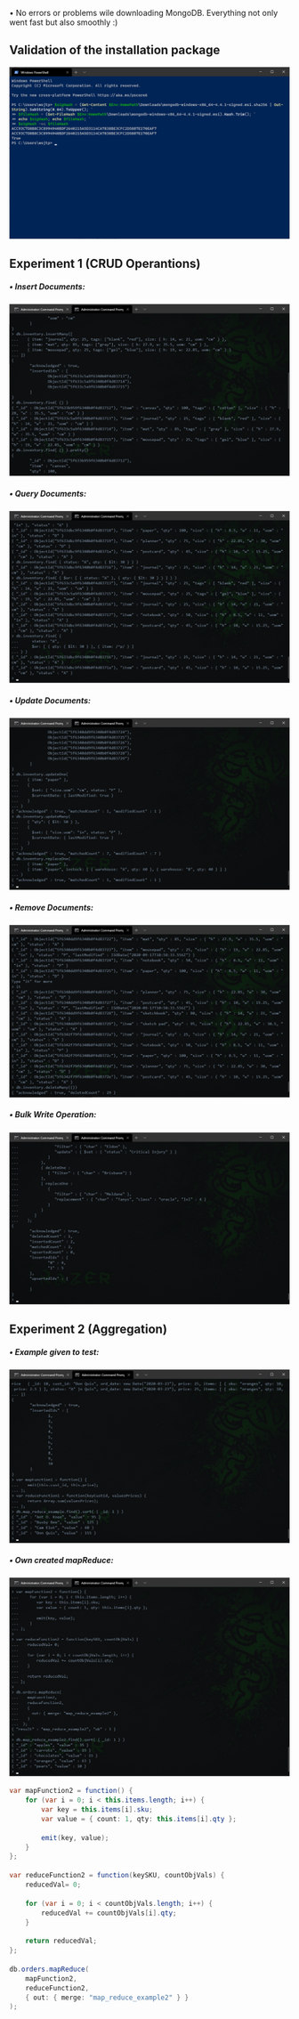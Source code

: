 • No errors or problems wile downloading MongoDB. Everything not only went fast but also smoothly :)

## Validation of the installation package
![validation](png/package-validation.PNG)

## Experiment 1 (CRUD Operantions)
##### • Insert Documents:
![insert](png/insertMany.PNG)

##### • Query Documents:
![query](png/and-or-query.PNG)

##### • Update Documents:
![update](png/update-documents.PNG)

##### • Remove Documents:
![remove](png/deleteMany.PNG)

##### • Bulk Write Operation:
![remove](png/bulkWrite.PNG)


## Experiment 2 (Aggregation)

##### • Example given to test:
![wokring-example](png/mapReduce.PNG)

##### • Own created mapReduce:
![remove](png/mapReduceOwn.PNG)    
  
```java
var mapFunction2 = function() {
    for (var i = 0; i < this.items.length; i++) {
        var key = this.items[i].sku;
        var value = { count: 1, qty: this.items[i].qty };
        
        emit(key, value);
    }
};

var reduceFunction2 = function(keySKU, countObjVals) {
    reducedVal= 0;

    for (var i = 0; i < countObjVals.length; i++) {
        reducedVal += countObjVals[i].qty;
    }

    return reducedVal;
};

db.orders.mapReduce(
    mapFunction2,
    reduceFunction2,
    { out: { merge: "map_reduce_example2" } }
);
```


